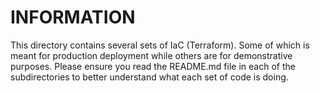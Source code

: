 # INFORMATION 

This directory contains several sets of IaC (Terraform). Some of which is meant for production deployment while others are for demonstrative purposes. Please ensure you read the README.md file in each of the subdirectories to better understand what each set of code is doing. 

